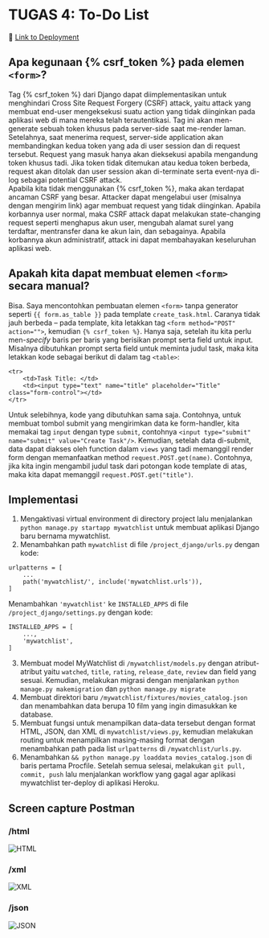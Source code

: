 # TUGAS 4: To-Do List
🔗 [Link to Deployment](https://pbp-tugas2-alanna.herokuapp.com/todolist/)

## Apa kegunaan {% csrf_token %} pada elemen `<form>`?
Tag {% csrf_token %} dari Django dapat diimplementasikan untuk menghindari Cross Site Request Forgery (CSRF) attack, yaitu attack yang membuat end-user mengeksekusi suatu action yang tidak diinginkan pada aplikasi web di mana mereka telah terautentikasi. Tag ini akan men-generate sebuah token khusus pada server-side saat me-render laman. Setelahnya, saat menerima request, server-side application akan membandingkan kedua token yang ada di user session dan di request tersebut. Request yang masuk hanya akan dieksekusi apabila mengandung token khusus tadi. Jika token tidak ditemukan atau kedua token berbeda, request akan ditolak dan user session akan di-terminate serta event-nya di-log sebagai potential CSRF attack.</br>
Apabila kita tidak menggunakan {% csrf_token %}, maka akan terdapat ancaman CSRF yang besar. Attacker dapat mengelabui user (misalnya dengan mengirim link) agar membuat request yang tidak diinginkan. Apabila korbannya user normal, maka CSRF attack dapat melakukan state-changing request seperti menghapus akun user, mengubah alamat surel yang terdaftar, mentransfer dana ke akun lain, dan sebagainya. Apabila korbannya akun administratif, attack ini dapat membahayakan keseluruhan aplikasi web.

## Apakah kita dapat membuat elemen `<form>` secara manual?
Bisa. Saya mencontohkan pembuatan elemen `<form>` tanpa generator seperti `{{ form.as_table }}` pada template `create_task.html`. Caranya tidak jauh berbeda – pada template, kita letakkan tag `<form method="POST" action="">`, kemudian `{% csrf_token %}`. Hanya saja, setelah itu kita perlu men-_specify_ baris per baris yang berisikan prompt serta field untuk input. Misalnya dibutuhkan prompt serta field untuk meminta judul task, maka kita letakkan kode sebagai berikut di dalam tag `<table>`:
```         
<tr>
    <td>Task Title: </td>
    <td><input type="text" name="title" placeholder="Title" class="form-control"></td>
</tr>
```
Untuk selebihnya, kode yang dibutuhkan sama saja. Contohnya, untuk membuat tombol submit yang mengirimkan data ke form-handler, kita memakai tag `input` dengan type `submit`, contohnya `<input type="submit" name="submit" value="Create Task"/>`.
Kemudian, setelah data di-submit, data dapat diakses oleh function dalam `views` yang tadi memanggil render form dengan memanfaatkan method `request.POST.get(name)`. Contohnya, jika kita ingin mengambil judul task dari potongan kode template di atas, maka kita dapat memanggil `request.POST.get("title")`.

## Implementasi
1. Mengaktivasi virtual environment di directory project lalu menjalankan `python manage.py startapp mywatchlist` untuk membuat aplikasi Django baru bernama mywatchlist.
2. Menambahkan path `mywatchlist` di file `/project_django/urls.py` dengan kode:
```
urlpatterns = [
    ...
    path('mywatchlist/', include('mywatchlist.urls')),
]
```
Menambahkan `'mywatchlist'` ke `INSTALLED_APPS` di file `/project_django/settings.py` dengan kode:
```
INSTALLED_APPS = [
    ...,
    'mywatchlist',
]
```
3. Membuat model MyWatchlist di `/mywatchlist/models.py` dengan atribut-atribut yaitu `watched`, `title`, `rating`, `release_date`, `review` dan field yang sesuai. Kemudian, melakukan migrasi dengan menjalankan `python manage.py makemigration` dan `python manage.py migrate`
4. Membuat direktori baru `/mywatchlist/fixtures/movies_catalog.json` dan menambahkan data berupa 10 film yang ingin dimasukkan ke database.
5. Membuat fungsi untuk menampilkan data-data tersebut dengan format HTML, JSON, dan XML di `mywatchlist/views.py`, kemudian melakukan routing untuk menampilkan masing-masing format dengan menambahkan path pada list `urlpatterns` di `/mywatchlist/urls.py`.
6. Menambahkan `&& python manage.py loaddata movies_catalog.json` di baris pertama Procfile. Setelah semua selesai, melakukan `git pull, commit, push` lalu menjalankan workflow yang gagal agar aplikasi mywatchlist ter-deploy di aplikasi Heroku.

## Screen capture Postman
### /html
![HTML](https://user-images.githubusercontent.com/88122697/191400030-922e01fc-d14a-48ad-bd19-daef677ff9e7.png)
### /xml
![XML](https://user-images.githubusercontent.com/88122697/191400069-9b29f0bf-240e-4038-abc8-c9b15b651514.png)
### /json
![JSON](https://user-images.githubusercontent.com/88122697/191399872-9bad0239-43e6-445d-88fb-c91128e250ce.png)
